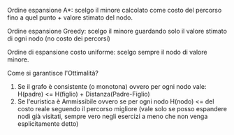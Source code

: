 Ordine espansione A*: scelgo il minore calcolato come costo del percorso fino a quel punto + valore stimato del nodo.

Ordine espansione Greedy: scelgo il minore guardando solo il valore stimato di ogni nodo (no costo dei percorsi)

Ordine di espansione costo uniforme: scelgo sempre il nodo di valore minore.

Come si garantisce l'Ottimalità?
1) Se il grafo è consistente (o monotona) ovvero per ogni nodo vale: 
     H(padre) <= H(figlio) + Distanza(Padre-Figlio)
2) Se l'euristica è Ammissibile ovvero se per ogni nodo H(nodo) <= del costo reale seguendo il percorso migliore (vale solo se posso espandere nodi già visitati, sempre vero negli esercizi a meno che non venga esplicitamente detto)



